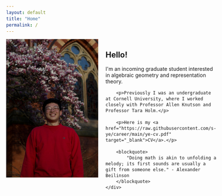 ```yaml
---
layout: default
title: "Home"
permalink: /
---
```


<div style="display: flex; align-items: flex-start;">
    <img src="me-in-red.jpg" width="250" height="auto" style="margin-right: 20px; float: left;" alt="Profile Picture" />
    <div>
        <h2>Hello!</h2>
        <p>I'm an incoming graduate student interested in algebraic geometry and representation theory. </p>

        <p>Previously I was an undergraduate at Cornell University, where I worked closely with Professor Allen Knutson and Professor Tara Holm.</p>
        
        <p>Here is my <a href="https://raw.githubusercontent.com/s-ye/career/main/ye-cv.pdf" target="_blank">CV</a>.</p>
        
        <blockquote>
            "Doing math is akin to unfolding a melody; its first sounds are usually a gift from someone else." - Alexander Beilinson
        </blockquote>
    </div>
</div>
